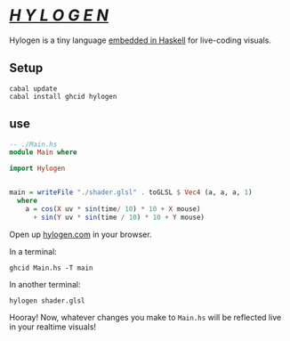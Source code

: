 # [*H Y L O G E N*](http://hylogen.com)

Hylogen is a tiny language [embedded in Haskell](https://wiki.haskell.org/Embedded_domain_specific_language) for live-coding visuals.

## Setup
```
cabal update
cabal install ghcid hylogen
```
## use

```haskell
-- ./Main.hs
module Main where

import Hylogen


main = writeFile "./shader.glsl" . toGLSL $ Vec4 (a, a, a, 1)
  where
    a = cos(X uv * sin(time/ 10) * 10 + X mouse)
      + sin(Y uv * sin(time / 10) * 10 + Y mouse)
```
Open up [hylogen.com](http://hylogen.com) in your browser.

In a terminal:
```
ghcid Main.hs -T main
```

In another terminal:
```
hylogen shader.glsl
```



Hooray! Now, whatever changes you make to `Main.hs` will be reflected live in your realtime visuals!
